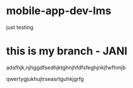 # mobile-app-dev-lms

just testing

# this is my branch - JANI

adsfhjk,njhggdfsedhjktghnjhfdfsfeghjnkjfwfhmjb


qwertygjukhujtrseasrtguhkjgrfg